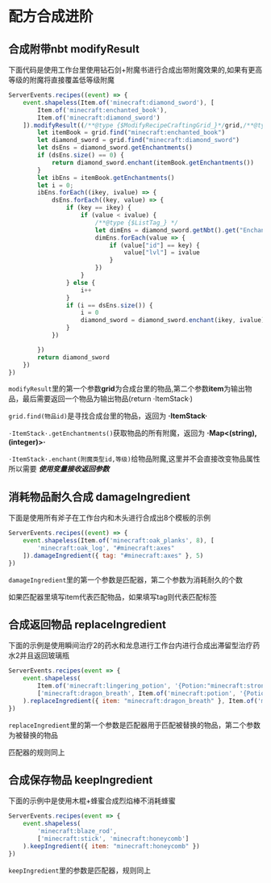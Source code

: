 # 配方合成进阶
## 合成附带nbt modifyResult
下面代码是使用工作台里使用钻石剑+附魔书进行合成出带附魔效果的,如果有更高等级的附魔将直接覆盖低等级附魔
```js
ServerEvents.recipes((event) => {
	event.shapeless(Item.of('minecraft:diamond_sword'), [
		Item.of('minecraft:enchanted_book'),
		Item.of('minecraft:diamond_sword')
	]).modifyResult((/**@type {$ModifyRecipeCraftingGrid_}*/grid,/**@type {$ItemStack_} */item) => {
		let itemBook = grid.find("minecraft:enchanted_book")
		let diamond_sword = grid.find("minecraft:diamond_sword")
		let dsEns = diamond_sword.getEnchantments()
		if (dsEns.size() == 0) {
			return diamond_sword.enchant(itemBook.getEnchantments())
		}
		let ibEns = itemBook.getEnchantments()
		let i = 0;
		ibEns.forEach((ikey, ivalue) => {
			dsEns.forEach((key, value) => {
				if (key == ikey) {
					if (value < ivalue) {
						/**@type {$ListTag_} */
						let dimEns = diamond_sword.getNbt().get("Enchantments")
						dimEns.forEach(value => {
							if (value["id"] == key) {
								value["lvl"] = ivalue
							}
						})
					}
				} else {
					i++
				}
				if (i == dsEns.size()) {
					i = 0
					diamond_sword = diamond_sword.enchant(ikey, ivalue)
				}
			})

		})
		return diamond_sword
	})
})
```
`modifyResult`里的第一个参数**grid**为合成台里的物品,第二个参数**item**为输出物品，最后需要返回一个物品为输出物品(return ·ItemStack·)

`grid.find(物品id)`是寻找合成台里的物品，返回为 **·ItemStack·**

`·ItemStack·.getEnchantments()`获取物品的所有附魔，返回为 **·Map<(string), (integer)>·**

`·ItemStack·.enchant(附魔类型id,等级)`给物品附魔,这里并不会直接改变物品属性所以需要 ***使用变量接收返回参数***

## 消耗物品耐久合成 damageIngredient
下面是使用所有斧子在工作台内和木头进行合成出8个模板的示例
```js
ServerEvents.recipes((event) => {
	event.shapeless(Item.of('minecraft:oak_planks', 8), [
		'minecraft:oak_log', "#minecraft:axes"
	]).damageIngredient({ tag: "#minecraft:axes" }, 5)
})
```
`damageIngredient`里的第一个参数是匹配器，第二个参数为消耗耐久的个数

如果匹配器里填写item代表匹配物品，如果填写tag则代表匹配标签

## 合成返回物品 replaceIngredient
下面的示例是使用瞬间治疗2的药水和龙息进行工作台内进行合成出滞留型治疗药水2并且返回玻璃瓶
```js
ServerEvents.recipes(event => {
    event.shapeless(
        Item.of('minecraft:lingering_potion', '{Potion:"minecraft:strong_healing"}'),
        ['minecraft:dragon_breath', Item.of('minecraft:potion', '{Potion:"minecraft:strong_healing"}')]
    ).replaceIngredient({ item: "minecraft:dragon_breath" }, Item.of('minecraft:glass_bottle'))
})
```

`replaceIngredient`里的第一个参数是匹配器用于匹配被替换的物品，第二个参数为被替换的物品

匹配器的规则同上

## 合成保存物品 keepIngredient
下面的示例中是使用木棍+蜂蜜合成烈焰棒不消耗蜂蜜
```js
ServerEvents.recipes(event => {
    event.shapeless(
        'minecraft:blaze_rod',
        ['minecraft:stick', 'minecraft:honeycomb']
    ).keepIngredient({ item: "minecraft:honeycomb" })
})
```

`keepIngredient`里的参数是匹配器，规则同上